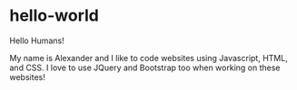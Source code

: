 # hello-world

Hello Humans!

My name is Alexander and I like to code websites using Javascript, HTML, and CSS.  I love to use JQuery and Bootstrap too when working on these websites!
